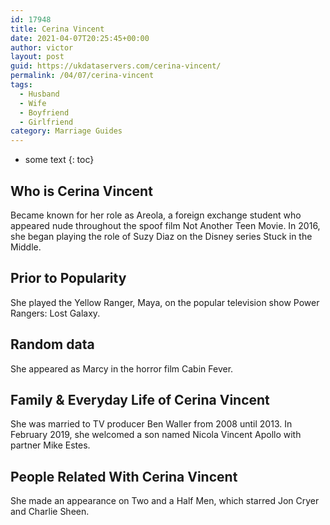 ```yaml
---
id: 17948
title: Cerina Vincent
date: 2021-04-07T20:25:45+00:00
author: victor
layout: post
guid: https://ukdataservers.com/cerina-vincent/
permalink: /04/07/cerina-vincent
tags:
  - Husband
  - Wife
  - Boyfriend
  - Girlfriend
category: Marriage Guides
---
```


* some text
{: toc}


## Who is Cerina Vincent



Became known for her role as Areola, a foreign exchange student who appeared nude throughout the spoof film Not Another Teen Movie. In 2016, she began playing the role of Suzy Diaz on the Disney series Stuck in the Middle.

                
                
                
## Prior to Popularity



She played the Yellow Ranger, Maya, on the popular television show Power Rangers: Lost Galaxy.

                
                
                
## Random data



She appeared as Marcy in the horror film Cabin Fever.

                
                
                
## Family & Everyday Life of Cerina Vincent



She was married to TV producer Ben Waller from 2008 until 2013. In February 2019, she welcomed a son named Nicola Vincent Apollo with partner Mike Estes.

                
                
                
## People Related With Cerina Vincent



She made an appearance on Two and a Half Men, which starred Jon Cryer and Charlie Sheen.

                
              
            
          
          
          